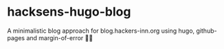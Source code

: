 # hacksens-hugo-blog
A minimalistic blog approach for blog.hackers-inn.org using hugo, github-pages and margin-of-error 🤷‍♂️
